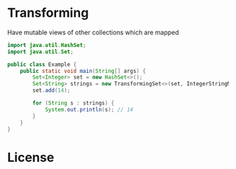 # Transforming
Have mutable views of other collections which are mapped

```java
import java.util.HashSet;
import java.util.Set;

public class Example {
    public static void main(String[] args) {
        Set<Integer> set = new HashSet<>();
        Set<String> strings = new TransformingSet<>(set, IntegerStringMapper.INSTANCE);
        set.add(14);

        for (String s : strings) {
            System.out.println(s); // 14
        }
    }
}
```

# License

